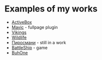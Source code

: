 # Examples of my works
* [ActiveBox](https://dariavorom.github.io/ActiveBox/)
* [Mavic](https://dariavorom.github.io/Mavic/) - fullpage plugin
* [Vikings](https://dariavorom.github.io/Vikings/)
* [Wildlife](https://dariavorom.github.io/wildlife/)
* [Пиросмани](https://dariavorom.github.io/Pirosmani/) - still in a work
* [BattleShip](https://dariavorom.github.io/BattleShip/) - game
* [BuhOne](https://dariavorom.github.io/BuhOne/)
